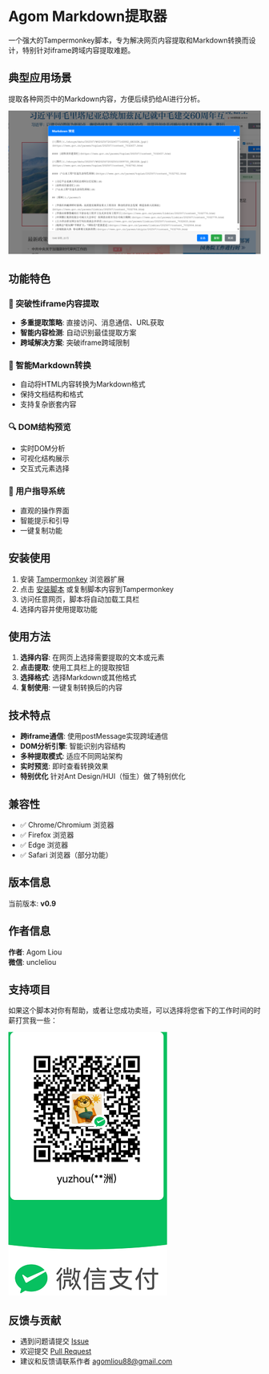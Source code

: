 # Agom Markdown提取器

一个强大的Tampermonkey脚本，专为解决网页内容提取和Markdown转换而设计，特别针对iframe跨域内容提取难题。

## 典型应用场景

提取各种网页中的Markdown内容，方便后续扔给AI进行分析。

![示意图](提取效果.png)

## 功能特色

### 🚀 突破性iframe内容提取
- **多重提取策略**: 直接访问、消息通信、URL获取
- **智能内容检测**: 自动识别最佳提取方案
- **跨域解决方案**: 突破iframe跨域限制

### 📝 智能Markdown转换
- 自动将HTML内容转换为Markdown格式
- 保持文档结构和格式
- 支持复杂嵌套内容

### 🔍 DOM结构预览
- 实时DOM分析
- 可视化结构展示
- 交互式元素选择

### 👥 用户指导系统
- 直观的操作界面
- 智能提示和引导
- 一键复制功能

## 安装使用

1. 安装 [Tampermonkey](https://www.tampermonkey.net/) 浏览器扩展
2. 点击 [安装脚本](AgomMDextractor.user.js) 或复制脚本内容到Tampermonkey
3. 访问任意网页，脚本将自动加载工具栏
4. 选择内容并使用提取功能


## 使用方法

1. **选择内容**: 在网页上选择需要提取的文本或元素
2. **点击提取**: 使用工具栏上的提取按钮
3. **选择格式**: 选择Markdown或其他格式
4. **复制使用**: 一键复制转换后的内容

## 技术特点

- **跨iframe通信**: 使用postMessage实现跨域通信
- **DOM分析引擎**: 智能识别内容结构
- **多种提取模式**: 适应不同网站架构
- **实时预览**: 即时查看转换效果
- **特别优化** 针对Ant Design/HUI（恒生）做了特别优化

## 兼容性

- ✅ Chrome/Chromium 浏览器
- ✅ Firefox 浏览器
- ✅ Edge 浏览器
- ✅ Safari 浏览器（部分功能）

## 版本信息

当前版本: **v0.9**

## 作者信息

**作者**: Agom Liou  
**微信**: uncleliou

## 支持项目

如果这个脚本对你有帮助，或者让您成功卖班，可以选择将您省下的工作时间的时薪打赏我一些：

![收款码](收款码.png)

## 反馈与贡献

- 遇到问题请提交 [Issue](../../issues)
- 欢迎提交 [Pull Request](../../pulls)
- 建议和反馈请联系作者 agomliou88@gmail.com

